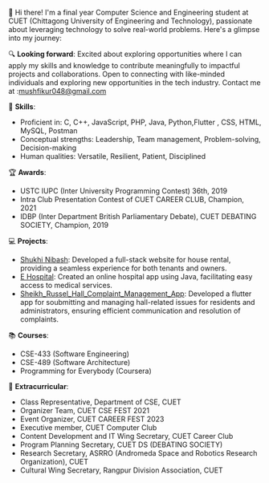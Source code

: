 👋 Hi there! I'm a final year Computer Science and Engineering student at CUET (Chittagong University of Engineering and Technology), passionate about leveraging technology to solve real-world problems. Here's a glimpse into my journey:

🔍 **Looking forward**:
Excited about exploring opportunities where I can apply my skills and knowledge to contribute meaningfully to impactful projects and collaborations. Open to connecting with like-minded individuals and exploring new opportunities in the tech industry.
Contact me at :mushfikur048@gmail.com

🚀 **Skills**:
- Proficient in: C, C++, JavaScript, PHP, Java, Python,Flutter , CSS, HTML, MySQL, Postman
- Conceptual strengths: Leadership, Team management, Problem-solving, Decision-making
- Human qualities: Versatile, Resilient, Patient, Disciplined

🏆 **Awards**:
- USTC IUPC (Inter University Programming Contest) 36th, 2019
- Intra Club Presentation Contest of CUET CAREER CLUB, Champion, 2021
- IDBP (Inter Department British Parliamentary Debate), CUET DEBATING SOCIETY, Champion, 2019

💻 **Projects**:
- [Shukhi Nibash](https://github.com/mushfikur-rahman/Shukhi_Nibash): Developed a full-stack website for house rental, providing a seamless experience for both tenants and owners.
- [E Hospital](https://github.com/mushfikur-rahman/E_Hospital): Created an online hospital app using Java, facilitating easy access to medical services.
- [Sheikh_Russel_Hall_Complaint_Management_App](https://github.com/mushfikur-rahman/Sheikh_Russel_Hall_Complaint_Management_App): Developed a flutter app for soubmitting and managing hall-related issues for residents and administrators, ensuring efficient communication and resolution of complaints.

📚 **Courses**:
- CSE-433 (Software Engineering)
- CSE-489 (Software Architecture)
- Programming for Everybody (Coursera)

🌟 **Extracurricular**:
- Class Representative, Department of CSE, CUET
- Organizer Team, CUET CSE FEST 2021
- Event Organizer, CUET CAREER FEST 2023
- Executive member, CUET Computer Club
- Content Development and IT Wing Secretary, CUET Career Club
- Program Planning Secretary, CUET DS (DEBATING SOCIETY)
- Research Secretary, ASRRO (Andromeda Space and Robotics Research Organization), CUET
- Cultural Wing Secretary, Rangpur Division Association, CUET



